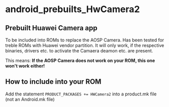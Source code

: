 # android_prebuilts_HwCamera2
## Prebuilt Huawei Camera app
To be included into ROMs to replace the AOSP Camera. Has been tested for treble ROMs with Huawei vendor partition. 
It will only work, if the respective binaries, drivers etc. to activate the Camaera deamon etc. are present.

This means: **If the AOSP Camera does not work on your ROM, this one won't work either!**

## How to include into your ROM
Add the statement `PRODUCT_PACKAGES += HWCamera2` into a product.mk file (not an Android.mk file)
